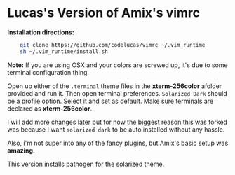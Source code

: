 # Lucas's Version of Amix's vimrc

**Installation directions:**

```bash
    git clone https://github.com/codelucas/vimrc ~/.vim_runtime
    sh ~/.vim_runtime/install.sh
```

**Note:** If you are using OSX and your colors are screwed up,
it's due to some terminal configuration thing.

Open up either of the `.terminal` theme files in the **xterm-256color** 
afolder provided and run it. Then open terminal preferences. 
`Solarized Dark` should be a profile option. Select it and set as 
default. Make sure terminals are declared as **xterm-256color**.

I will add more changes later but for now the biggest reason
this was forked was because I want `solarized dark` to be auto
installed without any hassle. 

Also, i'm not super into any of the fancy plugins, but Amix's 
basic setup was **amazing**.

This version installs pathogen for the solarized theme.



